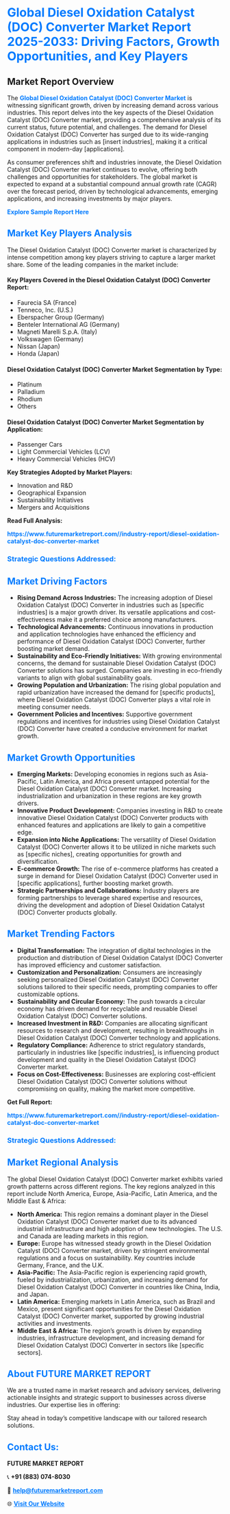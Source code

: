 <h1 style="color: #007BFF;">Global Diesel Oxidation Catalyst (DOC) Converter Market Report 2025-2033: Driving Factors, Growth Opportunities, and Key Players</h1>

<section id="overview">
<h2>Market Report Overview</h2>
<p>The <a href="https://www.futuremarketreport.com//industry-report/diesel-oxidation-catalyst-doc-converter-market" style="color: #007BFF; text-decoration: none;"><strong>Global Diesel Oxidation Catalyst (DOC) Converter Market</strong></a> is witnessing significant growth, driven by increasing demand across various industries. This report delves into the key aspects of the Diesel Oxidation Catalyst (DOC) Converter market, providing a comprehensive analysis of its current status, future potential, and challenges. The demand for Diesel Oxidation Catalyst (DOC) Converter has surged due to its wide-ranging applications in industries such as [insert industries], making it a critical component in modern-day [applications].</p>
<p>As consumer preferences shift and industries innovate, the Diesel Oxidation Catalyst (DOC) Converter market continues to evolve, offering both challenges and opportunities for stakeholders. The global market is expected to expand at a substantial compound annual growth rate (CAGR) over the forecast period, driven by technological advancements, emerging applications, and increasing investments by major players.</p>
</section>

<section id="overview">
<p><a href="https://www.futuremarketreport.com//request-sample/reportId=53838" style="color: #007BFF; text-decoration: none;"><strong>Explore Sample Report Here</strong></a></p>
</section>

<section id="key-players">
<h2 style="color: #007BFF;">Market Key Players Analysis</h2>
<p>The Diesel Oxidation Catalyst (DOC) Converter market is characterized by intense competition among key players striving to capture a larger market share. Some of the leading companies in the market include:</p>
<h4>Key Players Covered in the Diesel Oxidation Catalyst (DOC) Converter Report:</h4>
<ul><li>Faurecia SA (France)</li><li>Tenneco, Inc. (U.S.)</li><li>Eberspacher Group (Germany)</li><li>Benteler International AG (Germany)</li><li>Magneti Marelli S.p.A. (Italy)</li><li>Volkswagen (Germany)</li><li>Nissan (Japan)</li><li>Honda (Japan)</li></ul>
<h4>Diesel Oxidation Catalyst (DOC) Converter Market Segmentation by Type:</h4>
<ul><li>Platinum</li><li>Palladium</li><li>Rhodium</li><li>Others</li></ul>

<h4>Diesel Oxidation Catalyst (DOC) Converter Market Segmentation by Application:</h4>
<ul><li>Passenger Cars</li><li>Light Commercial Vehicles (LCV)</li><li>Heavy Commercial Vehicles (HCV)</li></ul>
<p><strong>Key Strategies Adopted by Market Players:</strong></p>
<ul>
<li>Innovation and R&D</li>
<li>Geographical Expansion</li>
<li>Sustainability Initiatives</li>
<li>Mergers and Acquisitions</li>
</ul>
</section>

<section>
<p><strong>Read Full Analysis: </strong></p><a href="https://www.futuremarketreport.com//industry-report/diesel-oxidation-catalyst-doc-converter-market" style="color: #007BFF; text-decoration: none;"><strong>https://www.futuremarketreport.com//industry-report/diesel-oxidation-catalyst-doc-converter-market</strong></a>
<h3 style="color: #007BFF;">Strategic Questions Addressed:</h3>
</section>

<section id="driving-factors">
<h2 style="color: #007BFF;">Market Driving Factors</h2>
<ul>
<li><strong>Rising Demand Across Industries:</strong> The increasing adoption of Diesel Oxidation Catalyst (DOC) Converter in industries such as [specific industries] is a major growth driver. Its versatile applications and cost-effectiveness make it a preferred choice among manufacturers.</li>
<li><strong>Technological Advancements:</strong> Continuous innovations in production and application technologies have enhanced the efficiency and performance of Diesel Oxidation Catalyst (DOC) Converter, further boosting market demand.</li>
<li><strong>Sustainability and Eco-Friendly Initiatives:</strong> With growing environmental concerns, the demand for sustainable Diesel Oxidation Catalyst (DOC) Converter solutions has surged. Companies are investing in eco-friendly variants to align with global sustainability goals.</li>
<li><strong>Growing Population and Urbanization:</strong> The rising global population and rapid urbanization have increased the demand for [specific products], where Diesel Oxidation Catalyst (DOC) Converter plays a vital role in meeting consumer needs.</li>
<li><strong>Government Policies and Incentives:</strong> Supportive government regulations and incentives for industries using Diesel Oxidation Catalyst (DOC) Converter have created a conducive environment for market growth.</li>
</ul>
</section>

<section id="growth-opportunities">
<h2 style="color: #007BFF;">Market Growth Opportunities</h2>
<ul>
<li><strong>Emerging Markets:</strong> Developing economies in regions such as Asia-Pacific, Latin America, and Africa present untapped potential for the Diesel Oxidation Catalyst (DOC) Converter market. Increasing industrialization and urbanization in these regions are key growth drivers.</li>
<li><strong>Innovative Product Development:</strong> Companies investing in R&D to create innovative Diesel Oxidation Catalyst (DOC) Converter products with enhanced features and applications are likely to gain a competitive edge.</li>
<li><strong>Expansion into Niche Applications:</strong> The versatility of Diesel Oxidation Catalyst (DOC) Converter allows it to be utilized in niche markets such as [specific niches], creating opportunities for growth and diversification.</li>
<li><strong>E-commerce Growth:</strong> The rise of e-commerce platforms has created a surge in demand for Diesel Oxidation Catalyst (DOC) Converter used in [specific applications], further boosting market growth.</li>
<li><strong>Strategic Partnerships and Collaborations:</strong> Industry players are forming partnerships to leverage shared expertise and resources, driving the development and adoption of Diesel Oxidation Catalyst (DOC) Converter products globally.</li>
</ul>
</section>

<section id="trending-factors">
<h2 style="color: #007BFF;">Market Trending Factors</h2>
<ul>
<li><strong>Digital Transformation:</strong> The integration of digital technologies in the production and distribution of Diesel Oxidation Catalyst (DOC) Converter has improved efficiency and customer satisfaction.</li>
<li><strong>Customization and Personalization:</strong> Consumers are increasingly seeking personalized Diesel Oxidation Catalyst (DOC) Converter solutions tailored to their specific needs, prompting companies to offer customizable options.</li>
<li><strong>Sustainability and Circular Economy:</strong> The push towards a circular economy has driven demand for recyclable and reusable Diesel Oxidation Catalyst (DOC) Converter solutions.</li>
<li><strong>Increased Investment in R&D:</strong> Companies are allocating significant resources to research and development, resulting in breakthroughs in Diesel Oxidation Catalyst (DOC) Converter technology and applications.</li>
<li><strong>Regulatory Compliance:</strong> Adherence to strict regulatory standards, particularly in industries like [specific industries], is influencing product development and quality in the Diesel Oxidation Catalyst (DOC) Converter market.</li>
<li><strong>Focus on Cost-Effectiveness:</strong> Businesses are exploring cost-efficient Diesel Oxidation Catalyst (DOC) Converter solutions without compromising on quality, making the market more competitive.</li>
</ul>
</section>

<section>
<p><strong>Get Full Report: </strong></p><a href="https://www.futuremarketreport.com//industry-report/diesel-oxidation-catalyst-doc-converter-market" style="color: #007BFF; text-decoration: none;"><strong>https://www.futuremarketreport.com//industry-report/diesel-oxidation-catalyst-doc-converter-market</strong></a>
<h3 style="color: #007BFF;">Strategic Questions Addressed:</h3>
</section>


<section id="regional-analysis">
<h2 style="color: #007BFF;">Market Regional Analysis</h2>
<p>The global Diesel Oxidation Catalyst (DOC) Converter market exhibits varied growth patterns across different regions. The key regions analyzed in this report include North America, Europe, Asia-Pacific, Latin America, and the Middle East & Africa:</p>
<ul>
<li><strong>North America:</strong> This region remains a dominant player in the Diesel Oxidation Catalyst (DOC) Converter market due to its advanced industrial infrastructure and high adoption of new technologies. The U.S. and Canada are leading markets in this region.</li>
<li><strong>Europe:</strong> Europe has witnessed steady growth in the Diesel Oxidation Catalyst (DOC) Converter market, driven by stringent environmental regulations and a focus on sustainability. Key countries include Germany, France, and the U.K.</li>
<li><strong>Asia-Pacific:</strong> The Asia-Pacific region is experiencing rapid growth, fueled by industrialization, urbanization, and increasing demand for Diesel Oxidation Catalyst (DOC) Converter in countries like China, India, and Japan.</li>
<li><strong>Latin America:</strong> Emerging markets in Latin America, such as Brazil and Mexico, present significant opportunities for the Diesel Oxidation Catalyst (DOC) Converter market, supported by growing industrial activities and investments.</li>
<li><strong>Middle East & Africa:</strong> The region’s growth is driven by expanding industries, infrastructure development, and increasing demand for Diesel Oxidation Catalyst (DOC) Converter in sectors like [specific sectors].</li>
</ul>
</section>

<footer>
<h2 style="color: #007BFF;">About FUTURE MARKET REPORT</h2>
<p>We are a trusted name in market research and advisory services, delivering actionable insights and strategic support to businesses across diverse industries. Our expertise lies in offering:</p>

<p>Stay ahead in today’s competitive landscape with our tailored research solutions.</p>

<h2 style="color: #007BFF;">Contact Us:</h2>
<p><strong>FUTURE MARKET REPORT</strong></p>
<p>📞 <strong>+91 (883) 074-8030</strong></p>
<p>📧 <strong><a href="mailto:help@futuremarketreport.com" style="color: #007BFF;">help@futuremarketreport.com</a></strong></p>
<p>🌐 <strong><a href="https://www.futuremarketreport.com/" style="color: #007BFF;">Visit Our Website</a></strong></p>
</footer>